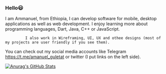 ### Hello😃

   I am Ammanuel, from Ethiopia, I can develop software for mobile, desktop applications as well as web development. I enjoy learning more about programming languages, Dart, Java, C++ or JavaScript.

             I also work in Wireframing, UI, UX and othee designs (most of my projects are user friendly if you see them).

You can check out my social media accounts like Telegram https://t.me/amanuel_guletat or twitter (I put links on the left side).

[![Anurag's GitHub Stats](https://github-readme-stats.vercel.app/api?username=amanuelongithub)](https://github.com/anuraghazra/github-readme-stats)
